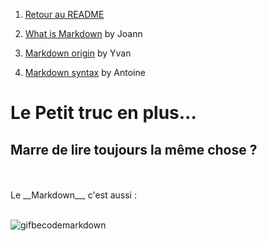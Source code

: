 1. [Retour au README](./README.md)
2. [What is Markdown](./WhatisMarkdown.md) by Joann
3. [Markdown origin](./texte.md) by Yvan
4. [Markdown syntax](./syntaxe.md) by Antoine

	<script type="text/javascript">alert("Vous avez votre dose ?");</script>

# Le Petit truc en plus...

## Marre de lire toujours la même chose ?
<br/>
<br/>
Le __Markdown__, c'est aussi :<br/><br/>

![gifbecodemarkdown](https://media.giphy.com/media/JoaC5o7nXakeLgPNOM/giphy.gif)
